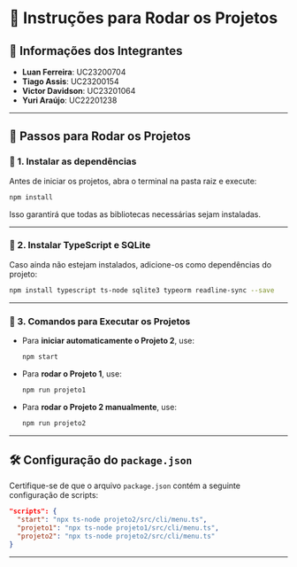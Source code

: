 # 📌 Instruções para Rodar os Projetos

## 📝 Informações dos Integrantes
- **Luan Ferreira**: UC23200704  
- **Tiago Assis**: UC23200154  
- **Victor Davidson**: UC23201064  
- **Yuri Araújo**: UC22201238  

---

## 🚀 Passos para Rodar os Projetos

### 🔹 1. Instalar as dependências
Antes de iniciar os projetos, abra o terminal na pasta raiz e execute:

```sh
npm install
```

Isso garantirá que todas as bibliotecas necessárias sejam instaladas.

---

### 🔹 2. Instalar TypeScript e SQLite  
Caso ainda não estejam instalados, adicione-os como dependências do projeto:

```sh
npm install typescript ts-node sqlite3 typeorm readline-sync --save
```

---

### 🔹 3. Comandos para Executar os Projetos  

- Para **iniciar automaticamente o Projeto 2**, use:  
  ```sh
  npm start
  ```
- Para **rodar o Projeto 1**, use:  
  ```sh
  npm run projeto1
  ```
- Para **rodar o Projeto 2 manualmente**, use:  
  ```sh
  npm run projeto2
  ```

---

## 🛠 Configuração do `package.json`
Certifique-se de que o arquivo `package.json` contém a seguinte configuração de scripts:

```json
"scripts": {
  "start": "npx ts-node projeto2/src/cli/menu.ts",
  "projeto1": "npx ts-node projeto1/src/cli/menu.ts",
  "projeto2": "npx ts-node projeto2/src/cli/menu.ts"
}
```

---
